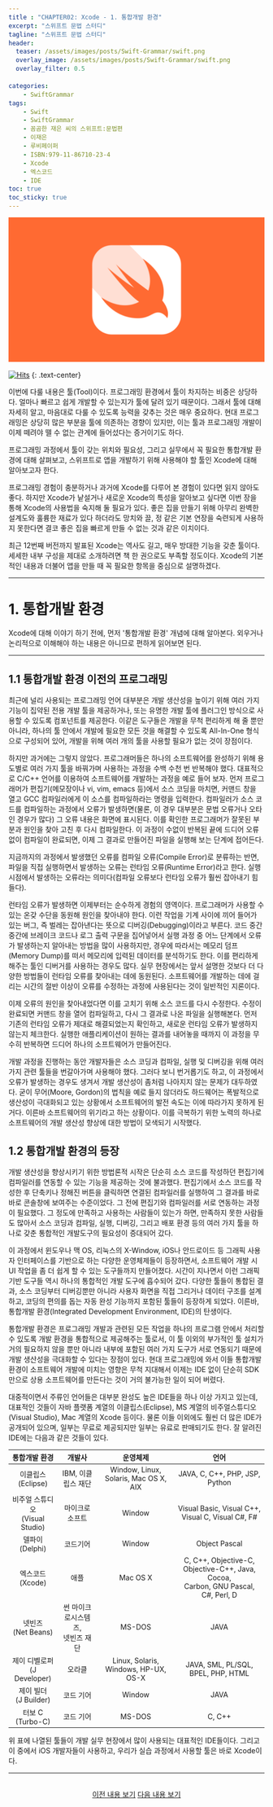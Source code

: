 ```yaml
---
title : "CHAPTER02: Xcode - 1. 통합개발 환경"
excerpt: "스위프트 문법 스터디"
tagline: "스위프트 문법 스터디"
header:
  teaser: /assets/images/posts/Swift-Grammar/swift.png
  overlay_image: /assets/images/posts/Swift-Grammar/swift.png
  overlay_filter: 0.5

categories:
    - SwiftGrammar
tags:
    - Swift
    - SwiftGrammar
    - 꼼곰한 재은 씨의 스위프트:문법편
    - 이재은
    - 루비페이퍼
    - ISBN:979-11-86710-23-4
    - Xcode
    - 엑스코드
    - IDE
toc: true
toc_sticky: true
---
```


![Swift](/assets/images/posts/Swift-Grammar/swift.png)

[![Hits](https://hits.seeyoufarm.com/api/count/incr/badge.svg?url=https%3A%2F%2Fsanghyuk.dev%2Fswift-grammar%2F2-1%2F&count_bg=%23FA7343&title_bg=%23555555&icon=swift.svg&icon_color=%23E7E7E7&title=Views&edge_flat=false)](https://hits.seeyoufarm.com)
{: .text-center}

이번에 다룰 내용은 툴(Tool)이다. 프로그래밍 환경에서 툴이 차지하는 비중은 상당하다. 얼마나 빠르고 쉽게 개발할 수 있는지가 툴에 달려 있기 때문이다. 그래서 툴에 대해 자세히 알고, 마음대로 다룰 수 있도록 능력을 갖추는 것은 매우 중요하다. 현대 프로그래밍은 상당히 많은 부분을 툴에 의존하는 경향이 있지만, 이는 툴과 프로그래밍 개발이 이제 떼려야 뗄 수 없는 관계에 들어섰다는 증거이기도 하다.

프로그래밍 과정에서 툴이 갖는 위치와 필요성, 그리고 실무에서 꼭 필요한 통합개발 환경에 대해 살펴보고, 스위프트로 앱을 개발하기 위해 사용해야 할 툴인 Xcode에 대해 알아보고자 한다.

프로그래밍 경험이 충분하거나 과거에 Xcode를 다루어 본 경험이 있다면 읽지 않아도 좋다. 하지만 Xcode가 낱설거나 새로운 Xcode의 특성을 알아보고 싶다면 이번 장을 통해 Xcode의 사용법을 숙지해 둘 필요가 있다. 좋은 집을 만들기 위해 아무리 완벽한 설계도와 훌륭한 재료가 있다 하더라도 망치와 끌, 정 같은 기본 연장을 숙련되게 사용하지 못한다면 결코 좋은 집을 빠르게 만들 수 없는 것과 같은 이치이다.

최근 12번째 버전까지 발표된 Xcode는 역사도 길고, 매우 방대한 기능을 갖춘 툴이다. 세세한 내부 구성을 제대로 소개하려면 책 한 권으로도 부족할 정도이다. Xcode의 기본적인 내용과 더불어 앱을 만들 때 꼭 필요한 항목을 중심으로 설명하겠다.

---

# 1. 통합개발 환경

Xcode에 대해 이야기 하기 전에, 먼저 '통합개발 환경' 개념에 대해 알아본다. 외우거나 논리적으로 이해해야 하는 내용은 아니므로 편하게 읽어보면 된다.

---

## 1.1 통합개발 환경 이전의 프로그래밍

최근에 널리 사용되는 프로그래밍 언어 대부분은 개발 생산성을 높이기 위해 여러 가지 기능이 집약된 전용 개발 툴을 제공하거나, 또는 유명한 개발 툴에 플러그인 방식으로 사용할 수 있도록 컴포넌트를 제공한다. 이같은 도구들은 개발을 무척 편리하게 해 줄 뿐만 아니라, 하나의 툴 안에서 개발에 필요한 모든 것을 해결할 수 있도록 All-In-One 형식으로 구성되어 있어, 개발을 위해 여러 개의 툴을 사용할 필요가 없는 것이 장점이다.

하지만 과거에는 그렇지 않았다. 프로그래머들은 하나의 소프트웨어를 완성하기 위해 용도별로 여러 가지 툴을 바꿔가며 사용하는 과정을 수백 수천 번 반복해야 했다. 대표적으로 C/C++ 언어를 이용하여 소프트웨어를 개발하는 과정을 예로 들어 보자. 먼저 프로그래머가 편집기(메모장이나 vi, vim, emacs 등)에서 소스 코딩을 마치면, 커맨드 창을 열고 GCC 컴파일러에게 이 소스를 컴파일하라는 명령을 입력한다. 컴파일러가 소스 코드를 컴파일하는 과정에서 오류가 발생하면(물론, 이 경우 대부분은 문법 오류거나 오타인 경우가 많다) 그 오류 내용은 화면에 표시된다. 이를 확인한 프로그래머가 잘못된 부분과 원인을 찾아 고친 후 다시 컴파일한다. 이 과정이 수없이 반복된 끝에 드디어 오류 없이 컴파일이 완료되면, 이제 그 결과로 만들어진 파일을 실행해 보는 단계에 접어든다.

지금까지의 과정에서 발생했던 오류를 컴파일 오류(Compile Error)로 분류하는 반면, 파일을 직접 실행하면서 발생하는 오류는 런타임 오류(Runtime Error)라고 한다. 실행 시점에서 발생하는 오류라는 의미다(컴파일 오류보다 런타임 오류가 훨씬 잡아내기 힘들다).

런타임 오류가 발생하면 이제부터는 순수하게 경험의 영역이다. 프로그래머가 사용할 수 있는 온갖 수단을 동원해 원인을 찾아내야 한다. 이런 작업을 기계 사이에 끼어 들어가 있는 버그, 즉 벌레는 잡아낸다는 뜻으로 디버깅(Debugging)이라고 부른다. 코드 중간중간에 브레이크 코드나 로그 출력 구문을 집어넣어서 실행 과정 중 어느 단계에서 오류가 발생하는지 알아내는 방법을 많이 사용하지만, 경우에 따라서는 메모리 덤프(Memory Dump)를 떠서 메모리에 입력된 데이터를 분석하기도 한다. 이를 편리하게 해주는 툴인 디버거를 사용하는 경우도 많다. 실무 현장에서는 앞서 설명한 것보다 더 다양한 방법들이 런타임 오류를 찾아내는 데에 동원된다. 소프트웨어를 개발하는 데에 걸리는 시간의 절반 이상이 오류를 수정하는 과정에 사용된다는 것이 일반적인 지론이다.

이제 오류의 원인을 찾아내었다면 이를 고치기 위해 소스 코드를 다시 수정한다. 수정이 완료되면 커맨드 창을 열어 컴파일하고, 다시 그 결과로 나온 파일을 실행해본다. 먼저 기존의 런타임 오류가 제대로 해결되었는지 확인하고, 새로운 런타임 오류가 발생하지 않는지 체크한다. 실행한 애플리케이션이 원하는 결과를 내어놓을 때까지 이 과정을 무수히 반복하면 드디어 하나의 소프트웨어가 만들어진다.

개발 과정을 진행하는 동안 개발자들은 소스 코딩과 컴파일, 실행 및 디버깅을 위해 여러 가지 관련 툴들을 번갈아가며 사용해야 했다. 그러다 보니 번거롭기도 하고, 이 과정에서 오류가 발생하는 경우도 생겨서 개발 생산성이 좀처럼 나아지지 않는 문제가 대두하였다. 굳이 무어(Moore, Gordon)의 법칙을 예로 들지 않더라도 하드웨어는 폭발적으로 생산성이 극대화되고 있는 상황에서 소프트웨어의 발전 속도는 이에 따라가지 못하게 된 거다. 이른바 소프트웨어의 위기라고 하는 상황이다. 이를 극복하기 위한 노력의 하나로 소프트웨어의 개발 생산성 향상에 대한 방법이 모색되기 시작했다.

## 1.2 통합개발 환경의 등장

개발 생산성을 향상시키기 위한 방법론적 시작은 단순히 소스 코드를 작성하던 편집기에 컴파일러를 연동할 수 있는 기능을 제공하는 것에 불과했다. 편집기에서 소스 코드를 작성한 후 단축키나 정해진 버튼을 클릭하면 연결된 컴파일러를 실행하여 그 결과를 바로바로 콘솔창에 보여주는 수준이었다. 그 전에 편집기와 컴파일러를 서로 연동하는 과정이 필요했다. 그 정도에 만족하고 사용하는 사람들이 있는가 하면, 만족하지 못한 사람들도 많아서 소스 코딩과 컴파일, 실행, 디버깅, 그리고 배포 환경 등의 여러 가지 툴을 하나로 갖춘 통합적인 개발도구의 필요성이 증대되어 갔다.

이 과정에서 윈도우나 맥 OS, 리눅스의 X-Window, iOS나 안드로이드 등 그래픽 사용자 인터페이스를 기반으로 하는 다양한 운영체제들이 등장하면서, 소프트웨어 개발 시 UI 작업을 좀 더 쉽게 할 수 있는 도구들까지 만들어졌다. 시간이 지나면서 이런 그래픽 기반 도구들 역시 하나의 통합적인 개발 도구에 흡수되어 갔다. 다양한 툴들이 통합된 결과, 소스 코딩부터 디버깅뿐만 아니라 사용자 화면을 직접 그리거나 데이터 구조를 설계하고, 코딩의 편의를 돕는 자동 완성 기능까지 포함된 툴들이 등장하게 되었다. 이른바, 통합개발 환경(Integrated Development Environment, IDE)의 탄생이다.

통합개발 환경은 프로그래밍 개발과 관련된 모든 작업을 하나의 프로그램 안에서 처리할 수 있도록 개발 환경을 통합적으로 제공해주는 툴로서, 이 툴 이외의 부가적인 툴 설치가 거의 필요하지 않을 뿐만 아니라 내부에 포함된 여러 가지 도구가 서로 연동되기 때문에 개발 생산성을 극대화할 수 있다는 장점이 있다. 현대 프로그래밍에 와서 이들 통합개발 환경이 소프트웨어 개발에 미치는 영향은 무척 지대해서 이제는 IDE 없이 단순히 SDK만으로 상용 소프트웨어를 만든다는 것이 거의 불가능한 일이 되어 버렸다.

대중적이면서 주류인 언어들은 대부분 완성도 높은 IDE들을 하나 이상 가지고 있는데, 대표적인 것들이 자바 플랫폼 계열의 이클립스(Eclipse), MS 계열의 비주얼스튜디오(Visual Studio), Mac 계열의 Xcode 등이다. 물론 이들 이외에도 훨씬 더 많은 IDE가 공개되어 있으며, 일부는 무료로 제공되지만 일부는 유료로 판매되기도 한다. 잘 알려진 IDE에는 다음과 같은 것들이 있다.


|**통합개발 환경**|**개발사**|**운영체제**|**언어**|
|:---:|:---:|:---:|:---:|
|이클립스<br>(Eclipse)|IBM, 이클립스 재단|Window, Linux, Solaris, Mac OS X, AIX|JAVA, C, C++, PHP, JSP, Python|
|비주얼 스튜디오<br>(Visual Studio)|마이크로 소프트|Window|Visual Basic, Visual C++, Visual C, Visual C#, F#|
|델파이<br>(Delphi)|코드기어|Window|Object Pascal|
|엑스코드<br>(Xcode)|애플|Mac OS X|C, C++, Objective-C, <br>Objective-C++, Java, Cocoa, <br>Carbon, GNU Pascal, C#, Perl, D|
|넷빈즈<br>(Net Beans)|썬 마이크로시스템즈, <br>넷빈즈 재단|MS-DOS|JAVA|
|제이 디벨로퍼<br>(J Developer)|오라클|Linux, Solaris, Windows, HP-UX, OS-X|JAVA, SML, PL/SQL, BPEL, PHP, HTML|
|제이 빌더<br>(J Builder)|코드 기어|Window|JAVA|
|터보 C<br>(Turbo-C)|코드 기어|MS-DOS|C, C++|

위 표에 나열된 툴들이 개발 실무 현장에서 많이 사용되는 대표적인 IDE들이다. 그리고 이 중에서 iOS 개발자들이 사용하고, 우리가 실습 과정에서 사용할 툴은 바로 Xcode이다.

--- 

<br/>
<center>
<a href="https://sanghyuk.dev/swift-grammar/1-3/" class="btn btn--info">이전 내용 보기</a> 
<a href="https://sanghyuk.dev/swift-grammar/2-2/" class="btn btn--info">다음 내용 보기</a>
</center>